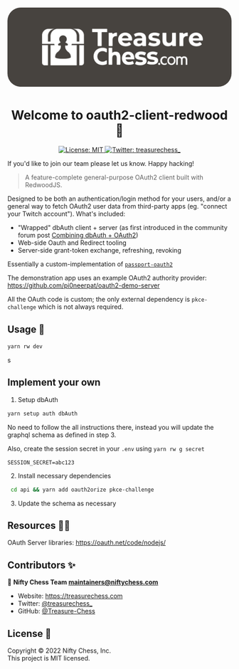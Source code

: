 <h1 align="center"><img width="600" style="border-radius: 30px;" src="https://github.com/treasure-chess/treasure-chess/blob/main/github-header.png?raw=true"/></h1>
<h1 align="center">Welcome to oauth2-client-redwood 👋</h1>
<p align="center">
  <a href="#" target="_blank">
    <img alt="License: MIT" src="https://img.shields.io/badge/License-MIT-yellow.svg" />
  </a>
  <a href="https://twitter.com/treasure chess_" target="_blank">
    <img alt="Twitter: treasurechess_" src="https://img.shields.io/twitter/follow/treasurechess_.svg?style=social" />
  </a>
</p>

If you'd like to join our team please let us know. Happy hacking!

> A feature-complete general-purpose OAuth2 client built with RedwoodJS.

Designed to be both an authentication/login method for your users, and/or a general way to fetch OAuth2 user data from third-party apps (eg. "connect your Twitch account"). What's included:

- "Wrapped" dbAuth client + server (as first introduced in the community forum post [Combining dbAuth + OAuth2](https://community.redwoodjs.com/t/combining-dbauth-oauth2/2452/8))
- Web-side Oauth and Redirect tooling
- Server-side grant-token exchange, refreshing, revoking

Essentially a custom-implementation of [`passport-oauth2`](https://www.passportjs.org/packages/passport-oauth2/)

The demonstration app uses an example OAuth2 authority provider: https://github.com/pi0neerpat/oauth2-demo-server

All the OAuth code is custom; the only external dependency is `pkce-challenge` which is not always required.

## Usage 📙

```bash
yarn rw dev
```
s
## Implement your own

1. Setup dbAuth

```bash
yarn setup auth dbAuth
```

No need to follow the all instructions there, instead you will update the graphql schema as defined in step 3.

Also, create the session secret in your `.env` using `yarn rw g secret`

```
SESSION_SECRET=abc123
```

2. Install necessary dependencies

```bash
 cd api && yarn add oauth2orize pkce-challenge
```

3. Update the schema as necessary

## Resources 🧑‍💻

OAuth Server libraries: https://oauth.net/code/nodejs/

## Contributors ✨

👤 **Nifty Chess Team <maintainers@niftychess.com>**

- Website: https://treasurechess.com
- Twitter: [@treasurechess\_](https://twitter.com/treasurechess_)
- GitHub: [@Treasure-Chess](https://github.com/Treasure-Chess)

## License 📝

Copyright © 2022 Nifty Chess, Inc.<br />
This project is MIT licensed.



